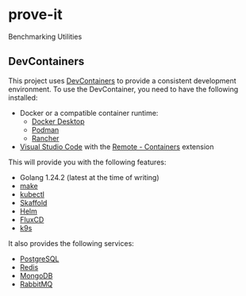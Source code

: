 # prove-it
Benchmarking Utilities

## DevContainers

This project uses [DevContainers](https://code.visualstudio.com/docs/devcontainers/containers) to provide a consistent development environment. To use the DevContainer, you need to have the following installed:
- Docker or a compatible container runtime:
    - [Docker Desktop](https://www.docker.com/)
    - [Podman](https://podman.io/)
    - [Rancher](https://rancher.com/)
- [Visual Studio Code](https://code.visualstudio.com/) with the [Remote - Containers](https://marketplace.visualstudio.com/items?itemName=ms-vscode-remote.remote-containers) extension

This will provide you with the following features:
- Golang 1.24.2 (latest at the time of writing)
- [make](https://www.gnu.org/software/make/)
- [kubectl](https://kubernetes.io/docs/tasks/tools/install-kubectl-linux/)
- [Skaffold](https://skaffold.dev/)
- [Helm](https://helm.sh/)
- [FluxCD](https://fluxcd.io/)
- [k9s](https://k9scli.io/)

It also provides the following services:
- [PostgreSQL](https://www.postgresql.org/)
- [Redis](https://redis.io/)
- [MongoDB](https://www.mongodb.com/)
- [RabbitMQ](https://www.rabbitmq.com/)
